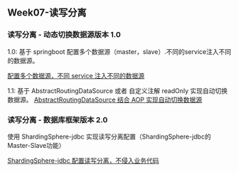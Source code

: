 ## Week07-读写分离

### 读写分离 - 动态切换数据源版本 1.0

1.0: 基于 springboot 配置多个数据源（master，slave）.不同的service注入不同的数据源。

[配置多个数据源，不同 service 注入不同的数据源](https://github.com/PayneWoo/JAVA-000/tree/master/Week_07/multi-data-source)


1.1: 基于 AbstractRoutingDataSource 或者 自定义注解 readOnly 实现自动切换数据源。
[AbstractRoutingDataSource 结合 AOP 实现自动切换数据源](https://github.com/PayneWoo/JAVA-000/tree/master/Week_07/abstract-routing-data-source-demo)


### 读写分离 - 数据库框架版本 2.0
使用 ShardingSphere-jdbc 实现读写分离配置（ShardingSphere-jdbc的Master-Slave功能）

[ShardingSphere-jdbc 配置读写分离，不侵入业务代码](https://github.com/PayneWoo/JAVA-000/tree/master/Week_07/shardingsphere-jdbc-demo)

